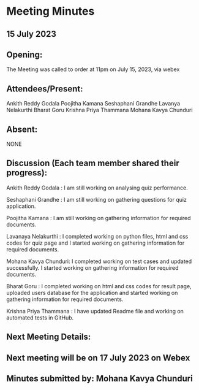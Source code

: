 # Meeting Minutes
## 15 July 2023

## Opening:
The Meeting was called to order at 11pm on July 15, 2023, via webex

## Attendees/Present:
Ankith Reddy Godala 
Poojitha Kamana
Seshaphani Grandhe
Lavanya Nelakurthi
Bharat Goru
Krishna Priya Thammana
Mohana Kavya Chunduri


## Absent:
NONE

## Discussion (Each team member shared their progress):

Ankith Reddy Godala  : 
I am still working on analysing quiz performance.

Seshaphani Grandhe   : 
I am still working on gathering questions for quiz application. 

Poojitha Kamana      : 
I am still working on gathering information for required documents.

Lavanaya Nelakurthi  :
I completed working on python files, html and css codes for quiz page and I started working on gathering information for required documents.

Mohana Kavya Chunduri: 
I completed working on test cases and updated successfully. I started working on gathering information for required documents. 

Bharat Goru          :
I completed working on html and css codes for result page, uploaded users database for the application and started working on gathering information for required documents.


Krishna Priya Thammana :
I have updated Readme file and working on automated tests in GitHub.


## Next Meeting Details:
## Next meeting will be on 17 July 2023 on Webex

## Minutes submitted by: Mohana Kavya Chunduri
